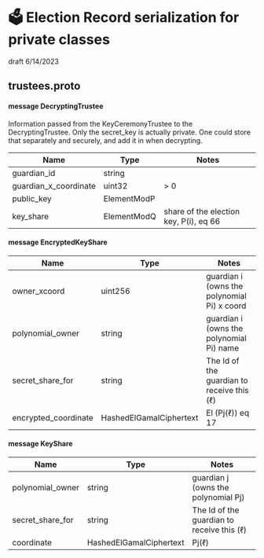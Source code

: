 # 🗳 Election Record serialization for private classes

draft 6/14/2023

## trustees.proto

#### message DecryptingTrustee

Information passed from the KeyCeremonyTrustee to the DecryptingTrustee.
Only the secret_key is actually private. One could store that separately and securely, and add it in when decrypting.

| Name                  | Type        | Notes                                  |
|-----------------------|-------------|----------------------------------------|
| guardian_id           | string      |                                        |
| guardian_x_coordinate | uint32      | > 0                                    |
| public_key            | ElementModP |                                        |
| key_share             | ElementModQ | share of the election key, P(i), eq 66 |

#### message EncryptedKeyShare

| Name                 | Type                    | Notes                                       |
|----------------------|-------------------------|---------------------------------------------|
| owner_xcoord         | uint256                 | guardian i (owns the polynomial Pi) x coord |
| polynomial_owner     | string                  | guardian i (owns the polynomial Pi) name    |
| secret_share_for     | string                  | The Id of the guardian to receive this (ℓ)  |
| encrypted_coordinate | HashedElGamalCiphertext | El (Pj(ℓ)) eq 17                            |

#### message KeyShare

| Name             | Type                    | Notes                                      |
|------------------|-------------------------|--------------------------------------------|
| polynomial_owner | string                  | guardian j (owns the polynomial Pj)        |
| secret_share_for | string                  | The Id of the guardian to receive this (ℓ) |
| coordinate       | HashedElGamalCiphertext | Pj(ℓ)                                      |

